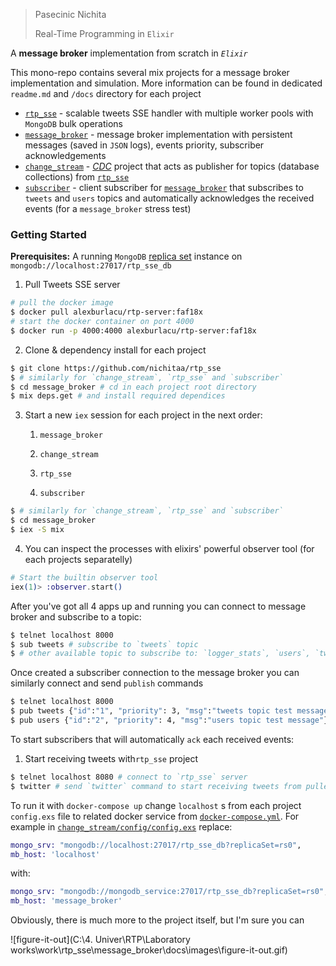 > Pasecinic Nichita
>
> Real-Time Programming in `Elixir`



A **message broker** implementation from scratch in *`Elixir`* 

This mono-repo contains several mix projects for a message broker implementation and simulation. More information can be found in dedicated `readme.md` and `/docs` directory for each project

- [`rtp_sse`](./rtp_sse/readme.md) - scalable tweets SSE handler with multiple worker pools with `MongoDB` bulk operations
- [`message_broker`](./message_broker/readme.md) - message broker implementation with persistent messages (saved in `JSON` logs), events priority, subscriber acknowledgements
- [`change_stream`](./change_stream) - [*CDC*](https://www.striim.com/blog/change-data-capture-cdc-what-it-is-and-how-it-works/) project that acts as publisher for topics (database collections) from [`rtp_sse`](./rtp_sse/readme.md)
- [`subscriber`](./subscriber) - client subscriber for [`message_broker`](./message_broker/readme.md) that subscribes to `tweets` and `users` topics and automatically acknowledges the received events (for a `message_broker` stress test)



### **Getting Started**

**Prerequisites:** A running `MongoDB` [replica set](https://www.mongodb.com/docs/manual/tutorial/deploy-replica-set/) instance on `mongodb://localhost:27017/rtp_sse_db`

1. Pull Tweets SSE server

```bash
# pull the docker image
$ docker pull alexburlacu/rtp-server:faf18x
# start the docker container on port 4000
$ docker run -p 4000:4000 alexburlacu/rtp-server:faf18x
```

2. Clone & dependency install for each project

```bash
$ git clone https://github.com/nichitaa/rtp_sse 
$ # similarly for `change_stream`, `rtp_sse` and `subscriber`
$ cd message_broker # cd in each project root directory
$ mix deps.get # and install required dependices
```

3. Start a new `iex` session for each project in the next order:

   1. `message_broker`

   1. `change_stream`

   1. `rtp_sse`

   1. `subscriber`

```bash
$ # similarly for `change_stream`, `rtp_sse` and `subscriber`
$ cd message_broker
$ iex -S mix
```

4. You can inspect the processes with elixirs' powerful observer tool (for each projects separatelly)

```elixir
# Start the builtin observer tool
iex(1)> :observer.start()
```

After you've got all 4 apps up and running you can connect to message broker and subscribe to a topic:

```bash
$ telnet localhost 8000
$ sub tweets # subscribe to `tweets` topic
$ # other available topic to subscribe to: `logger_stats`, `users`, `tweets_stats`, `users_stats`
```

Once created a subscriber connection to the message broker you can similarly connect and send `publish` commands

```bash
$ telnet localhost 8000
$ pub tweets {"id":"1", "priority": 3, "msg":"tweets topic test message"}
$ pub users {"id":"2", "priority": 4, "msg":"users topic test message"}
```

To start subscribers that will automatically `ack` each received events:

1. Start receiving tweets with`rtp_sse` project 

```bash
$ telnet localhost 8080 # connect to `rtp_sse` server
$ twitter # send `twitter` command to start receiving tweets from pulled docker container
```



To run it with `docker-compose up` change `localhost` s from each project `config.exs` file to related docker service from [`docker-compose.yml`](./docker-compose.yml). For example in [`change_stream/config/config.exs`](./change_stream/config/config.exs) replace:

```elixir
mongo_srv: "mongodb://localhost:27017/rtp_sse_db?replicaSet=rs0",
mb_host: 'localhost'
```

with:

```elixir
mongo_srv: "mongodb://mongodb_service:27017/rtp_sse_db?replicaSet=rs0",
mb_host: 'message_broker'
```

Obviously, there is much more to the project itself, but I'm sure you can

![figure-it-out](C:\4. Univer\RTP\Laboratory works\work\rtp_sse\message_broker\docs\images\figure-it-out.gif)